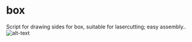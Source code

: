 # box

Script for drawing sides for box, suitable for lasercutting; easy
assembly..
![alt-text][pic]

[pic]:https://github.com/noisegate/box/blob/master/hbox.png
